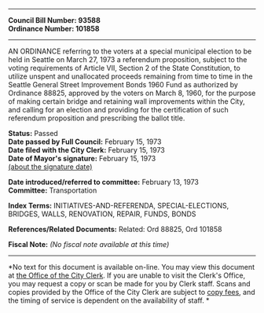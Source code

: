 * * * * *  
  
**Council Bill Number: [](#h0)[](#h2)93588**   
**Ordinance Number: 101858**  
  
* * * * *  
  
AN ORDINANCE referring to the voters at a special municipal election to be held in Seattle on March 27, 1973 a referendum proposition, subject to the voting requirements of Article VII, Section 2 of the State Constitution, to utilize unspent and unallocated proceeds remaining from time to time in the Seattle General Street Improvement Bonds 1960 Fund as authorized by Ordinance 88825, approved by the voters on March 8, 1960, for the purpose of making certain bridge and retaining wall improvements within the City, and calling for an election and providing for the certification of such referendum proposition and prescribing the ballot title.  
  
**Status:** Passed   
**Date passed by Full Council:** February 15, 1973   
**Date filed with the City Clerk:** February 15, 1973   
**Date of Mayor's signature:** February 15, 1973   
[(about the signature date)](/~public/approvaldate.htm)   
  
  
**Date introduced/referred to committee:** February 13, 1973   
**Committee:** Transportation   
  
**Index Terms:** INITIATIVES-AND-REFERENDA, SPECIAL-ELECTIONS, BRIDGES, WALLS, RENOVATION, REPAIR, FUNDS, BONDS  
  
**References/Related Documents:** Related: Ord 88825, Ord 101858  
  
**Fiscal Note:** *(No fiscal note available at this time)*  
  
* * * * *  
  
*No text for this document is available on-line. You may view this document at [the Office of the City Clerk](http://www.seattle.gov/leg/clerk/contactUs.htm). If you are unable to visit the Clerk's Office, you may request a copy or scan be made for you by Clerk staff. Scans and copies provided by the Office of the City Clerk are subject to [copy fees](http://clerk.seattle.gov/~public/clerkfees.htm), and the timing of service is dependent on the availability of staff. *  
  
  
